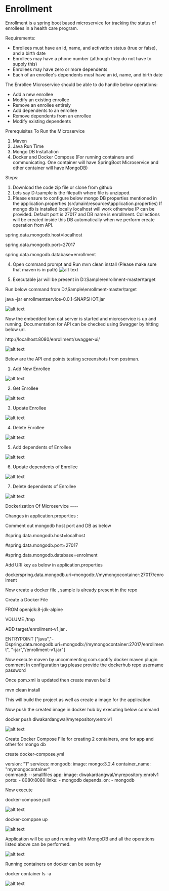 # Enrollment
Enrollment is a spring boot based microservice for tracking the status of enrollees in a health care program.

Requirements: 
- Enrollees must have an id, name, and activation status (true or false), and a birth date
- Enrollees may have a phone number (although they do not have to supply this)
- Enrollees may have zero or more dependents
- Each of an enrollee's dependents must have an id, name, and birth date

The Enrollee Microservice should  be able to do handle below operations: 
- Add a new enrollee
- Modify an existing enrollee
- Remove an enrollee entirely
- Add dependents to an enrollee
- Remove dependents from an enrollee
- Modify existing dependents


Prerequisites To Run the Microservice
1. Maven
2. Java Run Time
3. Mongo DB Installation
4. Docker and Docker Compose (For running containers and communicating. One container will have SpringBoot Microservice and other container will have MongoDB)


Steps: 
1. Download the code zip file or clone from github 
2.  Lets say D:\sample is the filepath where file is unzipped.
3. Please ensure to configure below mongo DB properties mentioned in the application.properties (src\main\resources\application.properties)
If mongo db is installed locally localhost will work otherwise IP can be provided. Default port is 27017 and DB name is enrollment. Collections will be created inside this DB automatically when we perform create operation from API.

spring.data.mongodb.host=localhost

spring.data.mongodb.port=27017

spring.data.mongodb.database=enrollment

4. Open command prompt and  Run mvn clean install (Please make sure that maven is in path)
![alt text](screenshots/1.png)

4. Executable jar will be present in D:\Sample\enrollment-master\target

Run below command from D:\Sample\enrollment-master\target

java -jar enrollmentservice-0.0.1-SNAPSHOT.jar

![alt text](screenshots/2.png)
 

Now the embedded tom cat server is started and microservice is up and running. Documentation for API can be checked using Swagger by hitting below url.

http://localhost:8080/enrollment/swagger-ui/



![alt text](screenshots/3.png)


Below are the API end points testing screenshots from postman.

1.  Add New Enrollee

 ![alt text](screenshots/4.png)
 
 2. Get Enrollee
 
 ![alt text](screenshots/5.png)
 
 3. Update Enrollee
 
 ![alt text](screenshots/6.png)
 
 4. Delete Enrollee
 
 ![alt text](screenshots/7.png)
 
 5. Add dependents of Enrollee
 
 ![alt text](screenshots/8.png)
 
 6. Update dependents of Enrollee
 
 ![alt text](screenshots/9.png)
 
 7. Delete dependents of Enrollee
 
 ![alt text](screenshots/10.png)
 
 
 
 Dockerization Of Microservice ----
 
Changes in application.properties :

Comment out mongodb host port and DB as below

#spring.data.mongodb.host=localhost

#spring.data.mongodb.port=27017

#spring.data.mongodb.database=enrolment


Add URI key as below in application.properties


dockerspring.data.mongodb.uri=mongodb://mymongocontainer:27017/enrolment



Now create a docker file , sample is already present in the repo


Create a Docker File

FROM openjdk:8-jdk-alpine

VOLUME /tmp

ADD  target/enrollment-v1.jar .

ENTRYPOINT ["java","-Dspring.data.mongodb.uri=mongodb://mymongocontainer:27017/enrollment", "-jar","/enrollment-v1.jar"]



Now execute maven by uncommenting com.spotify docker maven   plugin comment   In configuration tag please provide the dockerhub repo username password 


Once pom.xml is updated then create maven build



mvn clean install


This will build the project as well as create a image for the application.


Now push the created image in docker hub by executing below command 



docker push diwakardangwal/myrepository:enrolv1


 ![alt text](screenshots/11.png)


Create Docker Compose File for creating 2 containers, one for app and other for mongo db


create docker-compose.yml

version: "1"
services:
  mongodb:
    image: mongo:3.2.4
    container_name: "mymongocontainer"    
    command: --smallfiles
  app:
    image: diwakardangwal/myrepository:enrolv1
    ports:
    - 8080:8080
    links:
    - mongodb
    depends_on:
    - mongodb


Now execute


docker-compose pull


![alt text](screenshots/12.png)



docker-comppse up

![alt text](screenshots/13.png)

Application will be up and running with MongoDB and all the operations listed above can be performed.

![alt text](screenshots/14.png)

Running containers on docker can be seen by  

docker container ls -a 


![alt text](screenshots/15.png)


 
 
